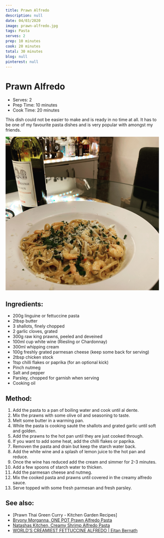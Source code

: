```yaml
---
title: Prawn Alfredo
description: null
date: 04/03/2020
image: prawn-alfredo.jpg
tags: Pasta
serves: 2
prep: 10 minutes
cook: 20 minutes
total: 30 minutes
blog: null
pinterest: null
---
```


# Prawn Alfredo

* Serves: 2
* Prep Time: 10 minutes
* Cook Time: 20 minutes

 This dish could not be easier to make and is ready in no time at all. 
 It has to be one of my favourite pasta dishes and is very popular with amongst my friends. 

![Prawn Alfredo](../images/prawn-alfredo.jpg)

## Ingredients:
* 200g linguine or fettuccine pasta
* 2tbsp butter
* 3 shallots, finely chopped
* 2 garlic cloves, grated
* 300g raw king prawns, peeled and deveined
* 100ml cup white wine (Riesling or Chardonnay)
* 300ml whipping cream
* 100g freshly grated parmesan cheese (keep some back for serving)
* 2tbsp chicken stock
* 1tsp chilli flakes or paprika (for an optional kick)
* Pinch nutmeg
* Salt and pepper
* Parsley, chopped for garnish when serving
* Cooking oil

## Method:
1. Add the pasta to a pan of boiling water and cook until al dente.
1. Mix the prawns with some olive oil and seasoning to taste. 
1. Melt some butter in a warming pan.
1. While the pasta is cooking sauté the shallots and grated garlic until soft and golden.
1. Add the prawns to the hot pan until they are just cooked through.
1. If you want to add some heat, add the chilli flakes or paprika.
1. Removen the pasta and drain but keep the starch water back. 
1. Add the white wine and a splash of lemon juice to the hot pan and reduce. 
1. Once the wine has reduced add the cream and simmer for 2-3 minutes.
1. Add a few spoons of starch water to thicken.
1. Add the parmesan cheese and nutmeg.
1. Mix the cooked pasta and prawns until covered in the creamy alfredo sauce.
1. Serve topped with some fresh parmesan and fresh parsley.

## See also:
* [Prawn Thai Green Curry - Kitchen Garden Recipes]
* [Bryony Morganna, ONE POT Prawn Alfredo Pasta](https://www.youtube.com/watch?v=ztt-xKhZKrA)
* [Natashas Kitchen, Creamy Shrimp Alfredo Pasta](https://www.youtube.com/watch?v=5vy9HeL8mOc)
* [WORLD'S CREAMIEST FETTUCCINE ALFREDO | Eitan Bernath](https://www.youtube.com/watch?v=VGo3ZkremN4)
